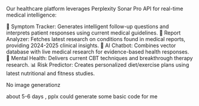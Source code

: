 Our healthcare platform leverages Perplexity Sonar Pro API for real-time medical intelligence:

🎯 Symptom Tracker: Generates intelligent follow-up questions and interprets patient responses using current medical guidelines.
📄 Report Analyzer: Fetches latest research on conditions found in medical reports, providing 2024-2025 clinical insights.
🤖 AI Chatbot: Combines vector database with live medical research for evidence-based health responses.
🧠 Mental Health: Delivers current CBT techniques and breakthrough therapy research.
📊 Risk Predictor: Creates personalized diet/exercise plans using latest nutritional and fitness studies.

No image generationz

about 5-6 days ,
pplx could generate some basic code for me